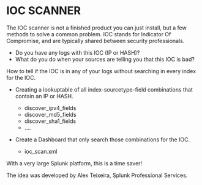 # IOC SCANNER

The IOC scanner is not a finished product you can just install, but a few methods to solve a common problem.
IOC stands for Indicator Of Compromise, and are typically shared between security professionals.

- Do you have any logs with this IOC (IP or HASH)?
- What do you do when your sources are telling you that this IOC is bad?

How to tell if the IOC is in any of your logs without searching in every index for the IOC.

- Creating a lookuptable of all index-sourcetype-field combinations that contain an IP or HASH.
  - discover_ipv4_fields
  - discover_md5_fields
  - discover_sha1_fields
  - ....

- Create a Dashboard that only search those combinations for the IOC.
  - ioc_scan.xml

With a very large Splunk platform, this is a time saver!

The idea was developed by Alex Teixeira, Splunk Professional Services.
